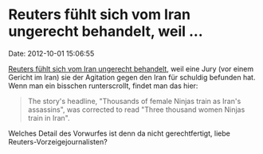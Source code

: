 Reuters fühlt sich vom Iran ungerecht behandelt, weil \...
==========================================================

Date: 2012-10-01 15:06:55

[Reuters fühlt sich vom Iran ungerecht
behandelt](http://www.reuters.com/article/2012/09/30/us-reuters-iran-idUSBRE88T0A920120930),
weil eine Jury (vor einem Gericht im Iran) sie der Agitation gegen den
Iran für schuldig befunden hat. Wenn man ein bisschen runterscrollt,
findet man das hier:

> The story\'s headline, \"Thousands of female Ninjas train as Iran\'s
> assassins\", was corrected to read \"Three thousand women Ninjas train
> in Iran\".

Welches Detail des Vorwurfes ist denn da nicht gerechtfertigt, liebe
Reuters-Vorzeigejournalisten?
